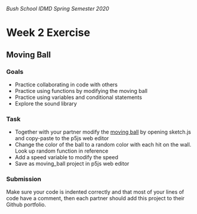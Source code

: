 _Bush School IDMD Spring Semester 2020_
# Week 2 Exercise

## Moving Ball

### Goals
* Practice collaborating in code with others
* Practice using functions by modifying the moving ball
* Practice using variables and conditional statements
* Explore the sound library

### Task

* Together with your partner modify the [moving ball](../code/moving_ball/sketch.js) by opening sketch.js and copy-paste to the p5js web editor
* Change the color of the ball to a random color with each hit on the wall. Look up random function in reference
* Add a speed variable to modify the speed
* Save as moving_ball project in p5js web editor

### Submission
Make sure your code is indented correctly and that most of your lines of code have a comment, then each partner should add this project to their Github portfolio.

